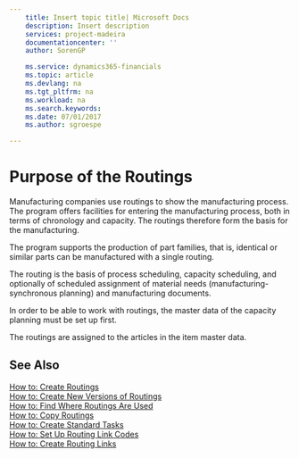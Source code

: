 ```yaml
---
    title: Insert topic title| Microsoft Docs
    description: Insert description
    services: project-madeira
    documentationcenter: ''
    author: SorenGP

    ms.service: dynamics365-financials
    ms.topic: article
    ms.devlang: na
    ms.tgt_pltfrm: na
    ms.workload: na
    ms.search.keywords:
    ms.date: 07/01/2017
    ms.author: sgroespe

---
```

# Purpose of the Routings
Manufacturing companies use routings to show the manufacturing process. The program offers facilities for entering the manufacturing process, both in terms of chronology and capacity. The routings therefore form the basis for the manufacturing.  
  
 The program supports the production of part families, that is, identical or similar parts can be manufactured with a single routing.  
  
 The routing is the basis of process scheduling, capacity scheduling, and optionally of scheduled assignment of material needs \(manufacturing-synchronous planning\) and manufacturing documents.  
  
 In order to be able to work with routings, the master data of the capacity planning must be set up first.  
  
 The routings are assigned to the articles in the item master data.  
  
## See Also  
 [How to: Create Routings](../how-to-create-routings.md)   
 [How to: Create New Versions of Routings](../how-to-create-new-versions-of-routings.md)   
 [How to: Find Where Routings Are Used](../how-to-find-where-routings-are-used.md)   
 [How to: Copy Routings](../how-to-copy-routings.md)   
 [How to: Create Standard Tasks](../how-to-create-standard-tasks.md)   
 [How to: Set Up Routing Link Codes](../how-to-set-up-routing-link-codes.md)   
 [How to: Create Routing Links](../how-to-create-routing-links.md)